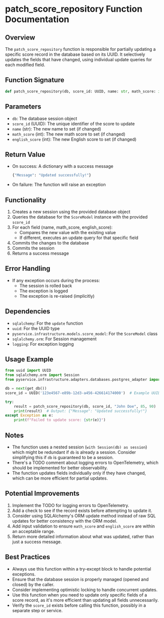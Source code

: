 # patch_score_repository Function Documentation

## Overview

The `patch_score_repository` function is responsible for partially updating a specific score record in the database based on its UUID. It selectively updates the fields that have changed, using individual update queries for each modified field.

## Function Signature

```python
def patch_score_repository(db, score_id: UUID, name: str, math_score: int, english_score: int):
```

## Parameters

- `db`: The database session object
- `score_id` (UUID): The unique identifier of the score to update
- `name` (str): The new name to set (if changed)
- `math_score` (int): The new math score to set (if changed)
- `english_score` (int): The new English score to set (if changed)

## Return Value

- On success: A dictionary with a success message
  ```python
  {"Message": "Updated successfully!"}
  ```
- On failure: The function will raise an exception

## Functionality

1. Creates a new session using the provided database object
2. Queries the database for the `ScoreModel` instance with the provided `score_id`
3. For each field (name, math_score, english_score):
   - Compares the new value with the existing value
   - If different, executes an update query for that specific field
4. Commits the changes to the database
5. Commits the session
6. Returns a success message

## Error Handling

- If any exception occurs during the process:
  - The session is rolled back
  - The exception is logged
  - The exception is re-raised (implicitly)

## Dependencies

- `sqlalchemy`: For the `update` function
- `uuid`: For the UUID type
- `pyservice.infrastructure.models.score_model`: For the `ScoreModel` class
- `sqlalchemy.orm`: For Session management
- `logging`: For exception logging

## Usage Example

```python
from uuid import UUID
from sqlalchemy.orm import Session
from pyservice.infrastructure.adapters.databases.postgres_adapter import get_db

db = next(get_db())
score_id = UUID('123e4567-e89b-12d3-a456-426614174000')  # Example UUID

try:
    result = patch_score_repository(db, score_id, "John Doe", 85, 90)
    print(result)  # Output: {"Message": "Updated successfully!"}
except Exception as e:
    print(f"Failed to update score: {str(e)}")
```

## Notes

- The function uses a nested session (`with Session(db) as session`) which might be redundant if `db` is already a session. Consider simplifying this if `db` is guaranteed to be a session.
- There's a TODO comment about logging errors to OpenTelemetry, which should be implemented for better observability.
- The function updates fields individually only if they have changed, which can be more efficient for partial updates.

## Potential Improvements

1. Implement the TODO for logging errors to OpenTelemetry.
2. Add a check to see if the record exists before attempting to update it.
3. Consider using SQLAlchemy's ORM update method instead of raw SQL updates for better consistency with the ORM model.
4. Add input validation to ensure `math_score` and `english_score` are within an acceptable range.
5. Return more detailed information about what was updated, rather than just a success message.

## Best Practices

- Always use this function within a try-except block to handle potential exceptions.
- Ensure that the database session is properly managed (opened and closed) by the caller.
- Consider implementing optimistic locking to handle concurrent updates.
- Use this function when you need to update only specific fields of a score record, as it's more efficient than updating all fields unnecessarily.
- Verify the `score_id` exists before calling this function, possibly in a separate step or service.